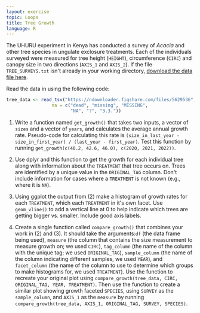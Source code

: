 ```yaml
---
layout: exercise
topic: Loops
title: Tree Growth
language: R
---
```


The UHURU experiment in Kenya has conducted a survey of *Acacia* and other tree species in ungulate exclosure treatments.
Each of the individuals surveyed were measured for tree height (`HEIGHT`), circumference (`CIRC`) and canopy size in two directions (`AXIS_1` and `AXIS_2`).
If the file `TREE_SURVEYS.txt` isn't already in your working directory,
[download the data file here](https://ndownloader.figshare.com/files/5629536).

Read the data in using the following code: 

```r
tree_data <- read_tsv("https://ndownloader.figshare.com/files/5629536",
                 na = c("dead", "missing", "MISSING",
                        "NA", "?", "3.3."))
```

1. Write a function named `get_growth()` that takes two inputs, a vector of `sizes` and a vector of `years`, and calculates the average annual growth rate. Pseudo-code for calculating this rate is `(size_in_last_year - size_in_first_year) / (last_year - first_year)`. Test this function by running `get_growth(c(40.2, 42.6, 46.0), c(2020, 2021, 2022))`.

2. Use dplyr and this function to get the growth for each individual tree along with information about the `TREATMENT` that tree occurs on. Trees are identified by a unique value in the `ORIGINAL_TAG` column. Don't include information for cases where a `TREATMENT` is not known (e.g., where it is `NA`).

3. Using ggplot the output from (2) make a histogram of growth rates for each `TREATMENT`, which each `TREATMENT` in it's own facet. Use `geom_vline()` to add a vertical line at 0 to help indicate which trees are getting bigger vs. smaller. Include good axis labels.

4. Create a single function called `compare_growth()` that combines your work in (2) and (3). It should take the arguments:`df` (the data frame being used), `measure` (the column that contains the size measurement to measure growth on; we used `CIRC`), `tag_column` (the name of the column with the unique tag; we used `ORIGINAL_TAG`), `sample_column` (the name of the column indicating different samples, we used `YEAR`), and `facet_column` (the name of the column to use to determine which groups to make histograms for, we used `TREATMENT`). Use the function to recreate your original plot using `compare_growth(tree_data, CIRC, ORIGINAL_TAG, YEAR, TREATMENT)`. Then use the function to create a similar plot showing growth faceted `SPECIES`, using `SURVEY` as the `sample_column`, and `AXIS_1` as the `measure` by running `compare_growth(tree_data, AXIS_1, ORIGINAL_TAG, SURVEY, SPECIES)`.